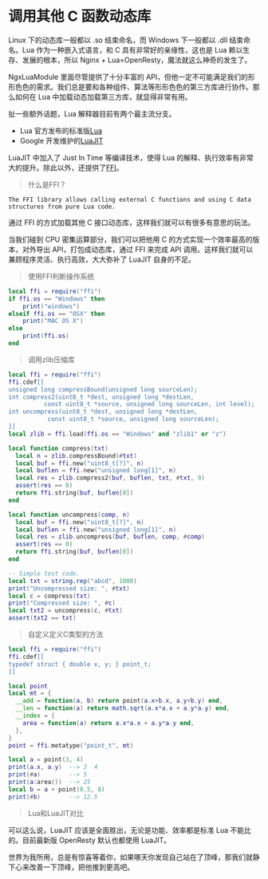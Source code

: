 # 调用其他 C 函数动态库

Linux 下的动态库一般都以 .so 结束命名，而 Windows 下一般都以 .dll 结束命名。Lua 作为一种嵌入式语言，和 C 具有非常好的亲缘性，这也是 Lua 赖以生存、发展的根本，所以 Nginx + Lua=OpenResty，魔法就这么神奇的发生了。

NgxLuaModule 里面尽管提供了十分丰富的 API，但他一定不可能满足我们的形形色色的需求。我们总是要和各种组件、算法等形形色色的第三方库进行协作。那么如何在 Lua 中加载动态加载第三方库，就显得非常有用。

扯一些额外话题，Lua 解释器目前有两个最主流分支。

* Lua 官方发布的标准版[Lua](http://lua.org/)
* Google 开发维护的[LuaJIT](http://luajit.org/index.html)

LuaJIT 中加入了 Just In Time 等编译技术，使得 Lua 的解释、执行效率有非常大的提升。除此以外，还提供了[FFI](http://luajit.org/ext_ffi.html)。

> 什么是FFI？

```
The FFI library allows calling external C functions and using C data
structures from pure Lua code.
```

通过 FFI 的方式加载其他 C 接口动态库，这样我们就可以有很多有意思的玩法。

当我们碰到 CPU 密集运算部分，我们可以把他用 C 的方式实现一个效率最高的版本，对外导出 API，打包成动态库，通过 FFI 来完成 API 调用。这样我们就可以兼顾程序灵活、执行高效，大大弥补了 LuaJIT 自身的不足。

> 使用FFI判断操作系统

```lua
local ffi = require("ffi")
if ffi.os == "Windows" then
    print("windows")
elseif ffi.os == "OSX" then
    print("MAC OS X")
else
    print(ffi.os)
end
```

> 调用zlib压缩库

```lua
local ffi = require("ffi")
ffi.cdef[[
unsigned long compressBound(unsigned long sourceLen);
int compress2(uint8_t *dest, unsigned long *destLen,
          const uint8_t *source, unsigned long sourceLen, int level);
int uncompress(uint8_t *dest, unsigned long *destLen,
           const uint8_t *source, unsigned long sourceLen);
]]
local zlib = ffi.load(ffi.os == "Windows" and "zlib1" or "z")

local function compress(txt)
  local n = zlib.compressBound(#txt)
  local buf = ffi.new("uint8_t[?]", n)
  local buflen = ffi.new("unsigned long[1]", n)
  local res = zlib.compress2(buf, buflen, txt, #txt, 9)
  assert(res == 0)
  return ffi.string(buf, buflen[0])
end

local function uncompress(comp, n)
  local buf = ffi.new("uint8_t[?]", n)
  local buflen = ffi.new("unsigned long[1]", n)
  local res = zlib.uncompress(buf, buflen, comp, #comp)
  assert(res == 0)
  return ffi.string(buf, buflen[0])
end

-- Simple test code.
local txt = string.rep("abcd", 1000)
print("Uncompressed size: ", #txt)
local c = compress(txt)
print("Compressed size: ", #c)
local txt2 = uncompress(c, #txt)
assert(txt2 == txt)
```

> 自定义定义C类型的方法

```lua
local ffi = require("ffi")
ffi.cdef[[
typedef struct { double x, y; } point_t;
]]

local point
local mt = {
  __add = function(a, b) return point(a.x+b.x, a.y+b.y) end,
  __len = function(a) return math.sqrt(a.x*a.x + a.y*a.y) end,
  __index = {
    area = function(a) return a.x*a.x + a.y*a.y end,
  },
}
point = ffi.metatype("point_t", mt)

local a = point(3, 4)
print(a.x, a.y)  --> 3  4
print(#a)        --> 5
print(a:area())  --> 25
local b = a + point(0.5, 8)
print(#b)        --> 12.5
```

> Lua和LuaJIT对比

可以这么说，LuaJIT 应该是全面胜出，无论是功能、效率都是标准 Lua 不能比的。目前最新版 OpenResty 默认也都使用 LuaJIT。

世界为我所用，总是有惊喜等着你，如果哪天你发现自己站在了顶峰，那我们就静下心来改善一下顶峰，把他推到更高吧。


